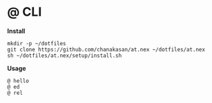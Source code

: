 # @ CLI

**Install**

```
mkdir -p ~/dotfiles
git clone https://github.com/chanakasan/at.nex ~/dotfiles/at.nex
sh ~/dotfiles/at.nex/setup/install.sh 
```

**Usage**

```
@ hello
@ ed
@ rel
```
